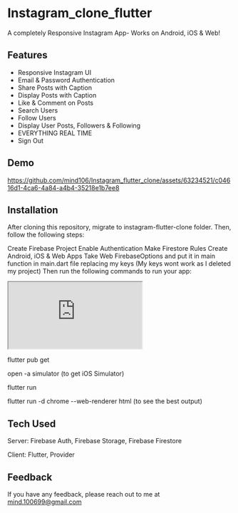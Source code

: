 # Instagram_clone_flutter

A completely Responsive Instagram App- Works on Android, iOS & Web!

## Features

 - Responsive Instagram UI
 - Email & Password Authentication
 - Share Posts with Caption
 - Display Posts with Caption
 - Like & Comment on Posts
 - Search Users
 - Follow Users
 - Display User Posts, Followers & Following
 - EVERYTHING REAL TIME
 - Sign Out

## Demo
https://github.com/mind106/Instagram_flutter_clone/assets/63234521/c04616d1-4ca6-4a84-a4b4-35218e1b7ee8


## Installation
After cloning this repository, migrate to instagram-flutter-clone folder. Then, follow the following steps:

Create Firebase Project
Enable Authentication
Make Firestore Rules
Create Android, iOS & Web Apps
Take Web FirebaseOptions and put it in main function in main.dart file replacing my keys (My keys wont work as I deleted my project) Then run the following commands to run your app:

<div
	data-frame-src="https://i-am-an-embed/"
	data-frame-attribute-sandbox="allow-scripts allow-same-origin"
></div>

<!-- This creates... -->
<iframe src="https://i-am-an-embed/" sandbox="allow-scripts allow-same-origin">
</iframe>

  flutter pub get
  
  open -a simulator (to get iOS Simulator)
  
  flutter run
  
  flutter run -d chrome --web-renderer html (to see the best output)

## Tech Used
Server: Firebase Auth, Firebase Storage, Firebase Firestore

Client: Flutter, Provider
  

## Feedback
If you have any feedback, please reach out to me at mind.100699@gmail.com

